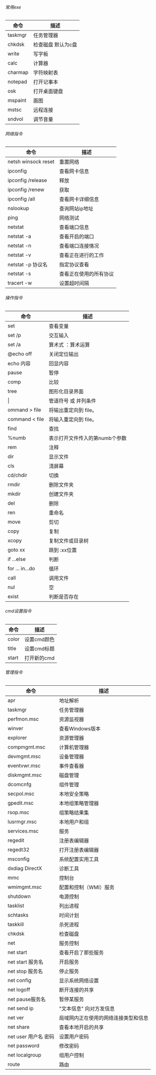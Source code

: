 ###### 常用exe

| 命令	 	| 描述				 |
| --------- | ------------------ |
| taskmgr   | 任务管理器         |
| chkdsk    | 检查磁盘 默认为c盘 |
| write | 写字板             |
| calc      | 计算器             |
| charmap | 字符映射表         |
| notepad 	| 打开记事本 		 |
| osk 		| 打开桌面键盘 		 |
| mspaint	| 画图				 |
| mstsc 	| 远程连接 			 |
| sndvol 	| 调节音量 			 |

###### 网络指令

| 命令		| 描述				 |
| --------- | ------------------ |
| netsh winsock reset | 重置网络 |
| ipconfig  | 查看网卡信息		 |
| ipconfig  /release | 释放		 |
| ipconfig /renew | 获取		 |
| ipconfig /all	|	查看网卡详细信息 |
| nslookup 	| 查询网站ip地址 |
| ping		| 网络测试
| netstat	| 查看端口信息		 |
| netstat -a| 查看开启的端口	 |
| netstat -n| 查看端口连接情况	 |
| netstat -v| 查看正在进行的工作 |
| netstat -p 协议名| 指定协议查看 |
| netstat -s | 查看正在使用的所有协议|
| tracert -w | 设置超时间隔		 |

###### 操作指令

| 命令		| 描述				 |
| --------- | ------------------ |
| set | 查看变量|
| set /p | 交互输入|
| set /a | 算术式 ：算术运算|
| @echo off | 关闭定位输出|
| echo 内容 | 回显内容|
| pause | 暂停|
| comp | 比较|
| tree | 图形化目录界面|
| \| | 管道符号 或 并列条件 |
| ommand > file | 将输出重定向到 file。 |
| command < file | 将输入重定向到 file。 |
| find | 查找 |
| %numb | 表示打开文件传入的第numb个参数|
| rem | 注释|
| dir | 显示文件|
| cls | 清屏幕|
| cd/chdir | 切换|
| rmdir | 删除文件夹 |
| mkdir| 创建文件夹 |
| del | 删除|
| ren | 重命名|
| move | 剪切|
| copy | 复制|
| xcopy | 复制文件或目录树|
| goto xx | 跳到 :xx位置|
| if ...else |判断|
| for ... in...do | 循环 |
| call | 调用文件 |
| nul | 空 |
| exist | 判断是否存在|

###### cmd设置指令

| 命令		| 描述				 |
| --------- | ------------------ |
| color | 设置cmd颜色 |
| title | 设置cmd标题 |
| start | 打开新的cmd|

###### 管理指令

| 命令		| 描述				 |
| --------- | ------------------ |
| apr | 地址解析|
| taskmgr | 任务管理器|
| perfmon.msc | 资源监视器|
| winver | 查看Windows版本|
| explorer | 资源管理器|
| compmgmt.msc |  计算机管理器|
| devmgmt.msc | 设备管理器|
| eventvwr.msc  |事件查看器|
| diskmgmt.msc | 磁盘管理|
| dcomcnfg | 组件管理|
| secpol.msc | 本地安全策略|
| gpedit.msc | 本地组策略管理器|
| rsop.msc | 组策略结果集|
| lusrmgr.msc  | 本地用户和组|
| services.msc | 服务|
| regedit | 注册表编辑器|
| regedt32 |  打开注册表编辑器|
| msconfig | 系统配置实用工具|
| dxdiag DirectX | 诊断工具|
| mmc |  控制台 |
| wmimgmt.msc| 配置和控制（WMI）服务|
| shutdown| 电源控制 |
| tasklist| 列出进程 |
| schtasks| 时间计划 |
| taskkill| 杀死进程 |
| chkdsk| 检查磁盘 |
| net| 服务控制 |
| net start | 查看开启了那些服务|
| net start 服务名  |  开启服务|
| net stop 服务名 | 停止服务|
| net config | 显示系统网络设置|
| net logoff | 断开连接的共享|
| net pause服务名 | 暂停某服务|
| net send ip | "文本信息" 向对方发信息|
| net ver | 局域网内正在使用的网络连接类型和信息|
| net share  | 查看本地开启的共享|
| net user 用户名 密码 | 设置用户密码|
| net password | 修改密码|
| net localgroup | 组用户控制|
| route | 路由 |
